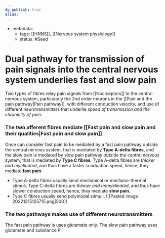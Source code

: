 ```yaml
---
dg-publish: true
alias:
---
```

- metadata:
	- tags: [[HNNS]], [[Nervous system physiology]]
	- status: #Seed 
# Dual pathway for transmission of pain signals into the central nervous system underlies fast and slow pain
Two types of fibres relay pain signals from [[Nociceptors]] to the central nervous system, particularly the 2nd order neurons in the [[Pain and the pain pathway|Pain pathway]], with different conduction velocity, and use of different neurotransmitters that underlie *speed of transmission and the chronicity of pain*.

### The two afferent fibres mediate [[Fast pain and slow pain and their qualities|Fast pain and slow pain]]
Once can consider fast pain to be mediated by a fast pain pathway outside the central nervous system, that is mediated by **Type A-delta fibres**, and the slow pain is mediated by slow pain pathway outside the central nervous system, that is mediated by **Type C fibres**.
Type A-delta fibres are *thicker and myelinated*, and thus have a faster conduction speed, hence, they mediate **fast pain**.
- Type A-delta fibres usually send mechanical or mechano-thermal stimuli.
Type C-delta fibres are *thinner and unmyelinated*, and thus have slower conduction speed, hence, they mediate **slow pain**.
- Type C fibres usually send polymodal stimuli.
![[Pasted image 20221215125715.png|500]]
### The two pathways makes use of different neurotransmitters
The fast pain pathway is uses glutamate only.
The slow pain pathway uses glutamate and substance P.
